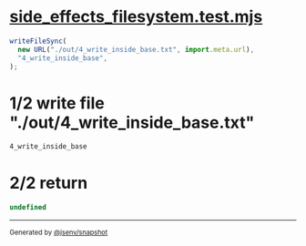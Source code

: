 # [side_effects_filesystem.test.mjs](../../side_effects_filesystem.test.mjs)

```js
writeFileSync(
  new URL("./out/4_write_inside_base.txt", import.meta.url),
  "4_write_inside_base",
);
```

# 1/2 write file "./out/4_write_inside_base.txt"

```txt
4_write_inside_base
```

# 2/2 return

```js
undefined
```

---

<sub>
  Generated by <a href="https://github.com/jsenv/core/tree/main/packages/tooling/snapshot">@jsenv/snapshot</a>
</sub>
